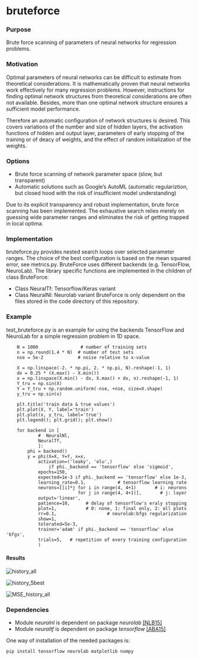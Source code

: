 # bruteforce

### Purpose
Brute force scanning of parameters of neural networks for regression problems.

### Motivation
Optimal parameters of neural networks can be difficult to estimate from theoretical considerations. It is mathematically proven that neural networks work effectively for many regression problems.
However, instructions for finding optimal network structures from theoretical considerations are often not available. Besides, more than one optimal network structure ensures a sufficient model performance. 

Therefore an automatic configuration of network structures is desired. This covers variations of the number and size of hidden layers, the activation functions of hidden and output layer, 
parameters of early stopping of the training or of deacy of weights, and the effect of random initialization of the weights.   

### Options
- Brute force scanning of network parameter space (slow, but transparent) 
- Automatic solutions such as Google’s AutoML (automatic regulariztion, but closed hood with the risk of insufficient model understanding)

Due to its explicit transparency and robust implementation, brute force scanning has been implemented. The exhaustive search relies merely on guessing wide parameter ranges and eliminates the risk of getting trapped in local optima.

### Implementation
bruteforce.py provides nested search loops over selected parameter ranges. The choice of the best configuration is based on the mean squared error, see metrics.py.
BruteForce uses different backends (e.g. TensorFlow, NeuroLab). The library specific functions are implemented in the children of class BruteForce:
- Class NeuralTf: Tensorflow/Keras variant
- Class NeuralNl: Neurolab variant
BruteForce is only dependent on the files stored in the code directory of this repository.

### Example
test_bruteforce.py is an example for using the backends TensorFlow and NeuroLab for a simple regression problem in 1D space.  

        N = 1000                # number of training sets
        n = np.round(1.4 * N)  # number of test sets
        nse = 5e-2             # noise relative to x-value
        
        X = np.linspace(-2. * np.pi, 2. * np.pi, N).reshape(-1, 1)
        dx = 0.25 * (X.max() - X.min())
        x = np.linspace(X.min() - dx, X.max() + dx, n).reshape(-1, 1)
        Y_tru = np.sin(X)
        Y = Y_tru + np.random.uniform(-nse, +nse, size=X.shape)
        y_tru = np.sin(x)
        
        plt.title('train data & true values')
        plt.plot(X, Y, label='train')
        plt.plot(x, y_tru, label='true')
        plt.legend(); plt.grid(); plt.show()
        
        for backend in [
                #  NeuralNl, 
                NeuralTf,
                ]:
            phi = backend()
            y = phi(X=X, Y=Y, x=x,
                activation=('leaky', 'elu',) 
                    if phi._backend == 'tensorflow' else 'sigmoid',
                epochs=150,
                expected=1e-3 if phi._backend == 'tensorflow' else 1e-3,
                learning_rate=0.1,            # tensorflow learning rate
                neurons=[[i]*j for i in range(4, 4+1)       # i: neurons  
                               for j in range(4, 4+1)],       # j: layer
                output='linear',
                patience=10,      # delay of tensorflow's eraly stopping
                plot=1,           # 0: none, 1: final only, 2: all plots 
                rr=0.1,                   # neurolab:bfgs regularization
                show=1,
                tolerated=5e-3,
                trainer='adam' if phi._backend == 'tensorflow' else 'bfgs',
                trials=5,   # repetition of every training configuration 
                )

#### Results
![history_all](https://github.com/dwweiss/bruteforce/blob/master/doc/fig/bruteforce_history1_all.png)

![history_5best](https://github.com/dwweiss/bruteforce/blob/master/doc/fig/bruteforce_history1_5best.png)

![MSE_history_all](https://github.com/dwweiss/bruteforce/blob/master/doc/fig/bruteforce_errorbars1.png)


### Dependencies
- Module _neuralnl_ is dependent on package _neurolab_ [[NLB15]](https://github.com/dwweiss/grayboxes/wiki/References#nlb15)
- Module _neuraltf_ is dependent on package _tensorflow_ [[ABA15]](https://github.com/dwweiss/grayboxes/wiki/References#aba15)

One way of installation of the needed packages is: 

    pip install tensorflow neurolab matplotlib numpy

